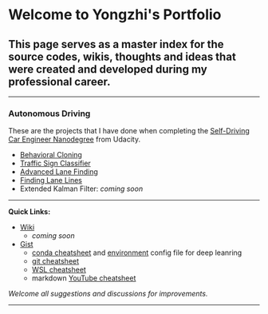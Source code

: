 # Welcome to Yongzhi's Portfolio

## This page serves as a master index for the source codes, wikis, thoughts and ideas that were created and developed during my professional career.

---

### Autonomous Driving

These are the projects that I have done when completing the [Self-Driving Car Engineer Nanodegree](http://www.udacity.com/drive) from Udacity.

- [Behavioral Cloning](./udacity/BehavioralCloning.md)
- [Traffic Sign Classifier](./udacity/TrafficSignClassifier.md)
- [Advanced Lane Finding](./udacity/AdvancedLaneFinding.md)
- [Finding Lane Lines](./udacity/FindingLaneLines.md)
- Extended Kalman Filter: _coming soon_

---

**Quick Links:**
+ [Wiki](https://github.com/bitsurgeon/wiki)
  - _coming soon_
+ [Gist](https://gist.github.com/bitsurgeon)
  - [conda cheatsheet](https://gist.github.com/bitsurgeon/7a2487a0ba03e37f2cc4fe1f2f2b38fb) and [environment](https://gist.github.com/bitsurgeon/7a0ef420c79ad882b628746174c9e8b7) config file for deep leanring
  - [git cheatsheet](https://gist.github.com/bitsurgeon/fafeba1ffaad7a2ad3210e6c76e7d003)
  - [WSL cheatsheet](https://gist.github.com/bitsurgeon/cc8d0bede2018e63419cc1d64cb00721)
  - markdown [YouTube cheatsheet](https://gist.github.com/bitsurgeon/acd769ae3236c48a433e0acb11784c2e)

_Welcome all suggestions and discussions for improvements._

---
